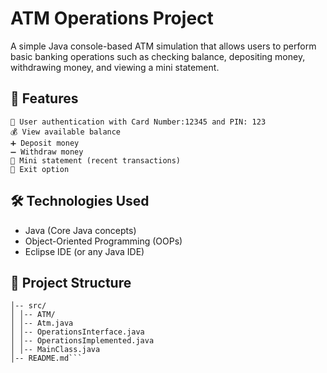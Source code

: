 # ATM Operations Project
A simple Java console-based ATM simulation that allows users to perform basic banking operations such as checking balance, depositing money, withdrawing money, and viewing a mini statement.

## 🚀 Features
    🔐 User authentication with Card Number:12345 and PIN: 123
    💰 View available balance
    ➕ Deposit money
    ➖ Withdraw money
    🧾 Mini statement (recent transactions)
    🚪 Exit option

## 🛠️ Technologies Used

+  Java (Core Java concepts)
+  Object-Oriented Programming (OOPs)
+  Eclipse IDE (or any Java IDE)

## 📂 Project Structure
```ATM_Machine/
│-- src/
│ │-- ATM/
│ │-- Atm.java
│ │-- OperationsInterface.java
│ │-- OperationsImplemented.java
│ │-- MainClass.java
│-- README.md```

